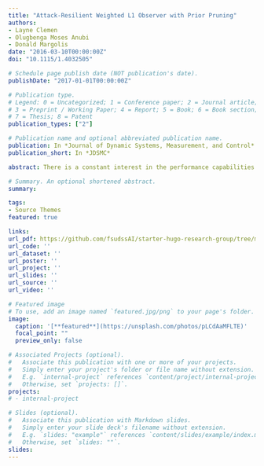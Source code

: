 ```yaml
---
title: "Attack-Resilient Weighted L1 Observer with Prior Pruning"
authors:
- Layne Clemen
- Olugbenga Moses Anubi
- Donald Margolis
date: "2016-03-10T00:00:00Z"
doi: "10.1115/1.4032505"

# Schedule page publish date (NOT publication's date).
publishDate: "2017-01-01T00:00:00Z"

# Publication type.
# Legend: 0 = Uncategorized; 1 = Conference paper; 2 = Journal article;
# 3 = Preprint / Working Paper; 4 = Report; 5 = Book; 6 = Book section;
# 7 = Thesis; 8 = Patent
publication_types: ["2"]

# Publication name and optional abbreviated publication name.
publication: In *Journal of Dynamic Systems, Measurement, and Control*
publication_short: In *JDSMC*

abstract: There is a constant interest in the performance capabilities of active suspensions without the associated shortcomings of degraded fuel economy. To this effect, electrodynamic dampers are currently being researched as a means to approach the performance of a fully active suspension with minimal or no energy consumption. This paper investigates the regenerative capabilities of these dampers during fully active operation for a range of controller types—emphasizing road holding, ride, and energy regeneration. A model of an electrodynamic suspension is developed using bond graphs. Two model predictive controllers (MPCs) are constructed: standard and frequency-weighted MPCs. The resulting controlled system is subjected to International Organization for Standardization (ISO) roads AD and the results are presented. For all of the standard MPC weightings, the suspension was able to recover more energy than is required to run the suspension actively. All of the results for optimal energy regeneration occurred on the standard Pareto tradeoff curve for ride comfort and road holding. Frequency weighting the controller increased suspension performance while also regenerating 3–12% more energy than the standard MPC.

# Summary. An optional shortened abstract.
summary: 

tags:
- Source Themes
featured: true

links:
url_pdf: https://github.com/fsudssAI/starter-hugo-research-group/tree/main/content/publication/orcedbgmpc/orcedbgmpc.pdf
url_code: ''
url_dataset: ''
url_poster: ''
url_project: ''
url_slides: ''
url_source: ''
url_video: ''

# Featured image
# To use, add an image named `featured.jpg/png` to your page's folder. 
image:
  caption: '[**featured**](https://unsplash.com/photos/pLCdAaMFLTE)'
  focal_point: ""
  preview_only: false

# Associated Projects (optional).
#   Associate this publication with one or more of your projects.
#   Simply enter your project's folder or file name without extension.
#   E.g. `internal-project` references `content/project/internal-project/index.md`.
#   Otherwise, set `projects: []`.
projects:
# - internal-project

# Slides (optional).
#   Associate this publication with Markdown slides.
#   Simply enter your slide deck's filename without extension.
#   E.g. `slides: "example"` references `content/slides/example/index.md`.
#   Otherwise, set `slides: ""`.
slides:
---
```


